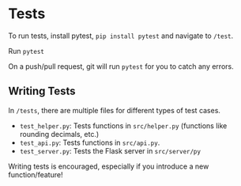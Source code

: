 # Tests

To run tests, install pytest, `pip install pytest` and navigate to `/test`.

Run `pytest`

On a push/pull request, git will run `pytest` for you to catch any errors.

## Writing Tests

In `/tests`, there are multiple files for different types of test cases.

- `test_helper.py`: Tests functions in `src/helper.py` (functions like rounding decimals, etc.)
- `test_api.py`: Tests functions in `src/api.py`.
- `test_server.py`: Tests the Flask server in `src/server/py`

Writing tests is encouraged, especially if you introduce a new function/feature!
